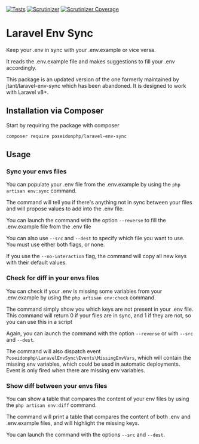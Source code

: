 [![Tests](https://github.com/poseidonphp/Laravel-Env-Sync/workflows/Tests/badge.svg?branch=master&event=push)](https://github.com/poseidonphp/Laravel-Env-Sync/actions?query=branch%3Amaster)
[![Scrutinizer](https://img.shields.io/scrutinizer/g/poseidonphp/Laravel-Env-Sync.svg?maxAge=3600)](https://scrutinizer-ci.com/g/poseidonphp/Laravel-Env-Sync/?branch=master)
[![Scrutinizer Coverage](https://img.shields.io/scrutinizer/coverage/g/poseidonphp/Laravel-Env-Sync.svg?maxAge=3600)](https://scrutinizer-ci.com/g/poseidonphp/Laravel-Env-Sync/?branch=master)

# Laravel Env Sync

Keep your .env in sync with your .env.example or vice versa.

It reads the .env.example file and makes suggestions to fill your .env accordingly. 

This package is an updated version of the one formerly maintained by jtant/laravel-env-sync which has been abandoned. It is designed to work with Laravel v8+.

## Installation via Composer

Start by requiring the package with composer

```
composer require poseidonphp/laravel-env-sync
```

## Usage

### Sync your envs files

You can populate your .env file from the .env.example by using the `php artisan env:sync` command.

The command will tell you if there's anything not in sync between your files and will propose values to add into the .env file.

You can launch the command with the option `--reverse` to fill the .env.example file from the .env file

You can also use `--src` and `--dest` to specify which file you want to use. You must use either both flags, or none.

If you use the `--no-interaction` flag, the command will copy all new keys with their default values.

### Check for diff in your envs files

You can check if your .env is missing some variables from your .env.example by using the `php artisan env:check` command.

The command simply show you which keys are not present in your .env file. This command will return 0 if your files are in sync, and 1 if they are not, so you can use this in a script

Again, you can launch the command with the option `--reverse` or with `--src` and `--dest`.

The command will also dispatch event `Poseidonphp\LaravelEnvSync\Events\MissingEnvVars`, which will contain the missing env variables, which could be used in automatic deployments. Event is only fired when there are missing env variables.

### Show diff between your envs files

You can show a table that compares the content of your env files by using the `php artisan env:diff` command.

The command will print a table that compares the content of both .env and .env.example files, and will highlight the missing keys.

You can launch the command with the options `--src` and `--dest`.
